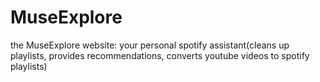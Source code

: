 # MuseExplore
the MuseExplore website: your personal spotify assistant(cleans up playlists, provides recommendations, converts youtube videos to spotify playlists)
